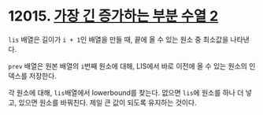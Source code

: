 # 12015. [가장 긴 증가하는 부분 수열 2](./12015.cpp)

```lis``` 배열은 길이가 ```i + 1```인 배열을 만들 때, 끝에 올 수 있는 원소 중 최소값을 나타낸다.

```prev``` 배열은 원본 배열의 ```i```번째 원소에 대해, LIS에서 바로 이전에 올 수 있는 원소의 인덱스를 저장한다.

각 원소에 대해, ```lis```배열에서 lowerbound를 찾는다. 없으면 ```lis```에 원소를 하나 더 넣고, 있으면 원소를 바꿔친다. 제일 큰 값이 되도록 유지하는 것이다.
